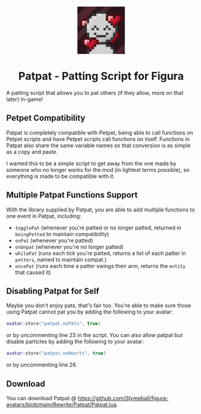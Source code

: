<p align="center"><img src="https://github.com/Slymeball/figura-avatars/blob/main/Icons/patpat%20icon.png?raw=true" width=25%></p>
<h1 align="center">Patpat - Patting Script for Figura</h1>

A patting script that allows you to pat others (if they allow, more on that later) in-game!

## Petpet Compatibility

Patpat is completely compatible with Petpet, being able to call functions on Petpet scripts and have Petpet scripts call functions on itself. Functions in Patpat also share the same variable names so that conversion is as simple as a copy and paste.

I wanted this to be a simple script to get away from the one made by someone who no longer works for the mod (in lightest terms possible), so everything is made to be compatible with it.

## Multiple Patpat Functions Support

With the library supplied by Patpat, you are able to add multiple functions to one event in Patpat, including:

- `togglePat` (whenever you're patted or no longer patted, returned in `beingPetted` to maintain compatibility)
- `onPat` (whenever you're patted)
- `onUnpat` (whenever you're no longer patted)
- `whilePat` (runs each tick you're patted, returns a list of each patter in `petters`, named to maintain compat.)
- `oncePat` (runs each time a patter swings their arm, returns the `entity` that caused it)

## Disabling Patpat for Self

Maybe you don't enjoy pats, that's fair too. You're able to make sure those using Patpat cannot pat you by adding the following to your avatar:

```lua
avatar:store("patpat.noPats", true)
```

or by uncommenting line 23 in the script. You can also allow patpat but disable particles by adding the following to your avatar:

```lua
avatar:store("patpat.noHearts", true)
```

or by uncommenting line 26.

## Download

You can download Patpat @ <https://github.com/Slymeball/figura-avatars/blob/main/Rewrite/Patpat/Patpat.lua>.